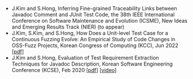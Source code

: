 - J.Kim and S.Hong, Inferring Fine-grained Traceability Links between Javadoc Comment and JUnit Test Code, the 38th IEEE International Conference on Software Maintenance and Evolution (ICSME), New Ideas and Emerging Results Track (NIER) (to appear)
- J.Kim, S.Kim, and S.Hong, How Does a Unit-level Test Case for a Continuous Fuzzing Evolve: An Empirical Study of Code Changes in OSS-Fuzz Projects, Korean Congress of Computing (KCC), Jun 2022 \[[pdf](/pubs/kcc22_oss-fuzz-change.pdf)\]
- J.Kim and S.Hong, Evaluation of Test Requirement Extraction Techniques for Javadoc Description, Korean Software Engineering Conference (KCSE), Feb 2020 \[[pdf](/pubs/kcse20-javadoc.pdf)\] \[[video](https://www.youtube.com/watch?v=gjiPzHg5Ohw)\]
